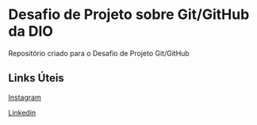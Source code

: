 # Desafio de Projeto sobre Git/GitHub da DIO
Repositório criado para o Desafio de Projeto Git/GitHub

## Links Úteis
[Instagram](https://www.instagram.com/caique.stengel/)

[Linkedin](https://www.linkedin.com/in/caique-stengel/)

